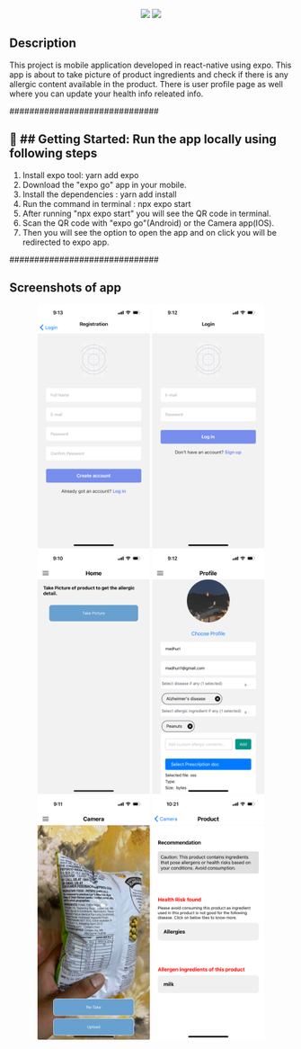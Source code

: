 
<p align="center">
    <a href="https://reactnative.dev/docs/getting-started" alt="React-native">
        <img src="https://img.shields.io/badge/react_native-0.74-green" /></a>
    <a href="https://docs.expo.dev/tutorial/introduction/" alt="Expo">
        <img src="https://img.shields.io/badge/expo-51.0.14-blue" /></a>
</p>

<h2>Description</h2>

This project is mobile application developed in react-native using expo. This app is about to take picture of product ingredients and check if there is any allergic content available in the product. There is user profile page as well where you can update your health info releated info.
    
##############################


<h2> 🚀 ## Getting Started: Run the app locally using following steps</h2>



1) Install expo tool: yarn add expo
2) Download the "expo go" app in your mobile.
3) Install the dependencies : yarn add install
4) Run the command in terminal : npx expo start
5) After running "npx expo start" you will see the QR code in terminal.
6) Scan the QR code with "expo go"(Android) or the Camera app(IOS).
7) Then you will see the option to open the app and on click you will be redirected to expo app.

##############################

<h2>Screenshots of app</h2>

<div align="center">
    <img src="/screenshots/signup.png" width="200px"</img> 
    <img src="/screenshots/login.png" width="200px"</img> 
    <img src="/screenshots/home.png" width="200px"</img> 
    <img src="/screenshots/profile.png" width="200px"</img> 
    <img src="/screenshots/camera.png" width="200px"</img> 
    <img src="/screenshots/productDetail.jpg" width="200px"</img>     
</div>

